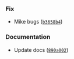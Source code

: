 ### Fix
* Mike bugs ([`b3658b4`](https://github.com/mrjk/python-project-poetry-template/commit/b3658b42a20dc5ee9ef957f5c102a6fd92464512))

### Documentation
* Update docs ([`890a002`](https://github.com/mrjk/python-project-poetry-template/commit/890a002cd9354cce1b3ef7fa58b53ae251feb8e4))
